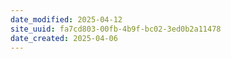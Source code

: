 ```yaml
---
date_modified: 2025-04-12
site_uuid: fa7cd803-00fb-4b9f-bc02-3ed0b2a11478
date_created: 2025-04-06
---
```


